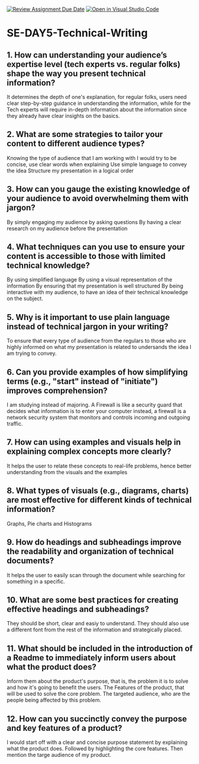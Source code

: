 [![Review Assignment Due Date](https://classroom.github.com/assets/deadline-readme-button-22041afd0340ce965d47ae6ef1cefeee28c7c493a6346c4f15d667ab976d596c.svg)](https://classroom.github.com/a/zsAR-pyY)
[![Open in Visual Studio Code](https://classroom.github.com/assets/open-in-vscode-2e0aaae1b6195c2367325f4f02e2d04e9abb55f0b24a779b69b11b9e10269abc.svg)](https://classroom.github.com/online_ide?assignment_repo_id=18671871&assignment_repo_type=AssignmentRepo)
# SE-DAY5-Technical-Writing
## 1. How can understanding your audience’s expertise level (tech experts vs. regular folks) shape the way you present technical information?
It determines the depth of one's explanation, for regular folks, users need clear step-by-step guidance in understanding the information,
while for the
Tech experts will require in-depth information about the information since they already have clear insights on the basics.

## 2. What are some strategies to tailor your content to different audience types?
Knowing the type of audience that I am working with
I would try to be concise, use clear words when explaining
Use simple language to convey the idea
Structure my presentation in a logical order

## 3. How can you gauge the existing knowledge of your audience to avoid overwhelming them with jargon?
By simply engaging my audience by asking questions
By having a clear research on my audience before the presentation

## 4. What techniques can you use to ensure your content is accessible to those with limited technical knowledge?
By using simplified language 
By using a visual representation of the information
By ensuring that my presentation is well structured
By being interactive with my audience, to have an idea of their technical knowledge on the subject.

## 5. Why is it important to use plain language instead of technical jargon in your writing?
To ensure that every type of audience from the regulars to those who are highly informed on what my presentation is related to undersands the idea I am trying to convey.

## 6. Can you provide examples of how simplifying terms (e.g., "start" instead of "initiate") improves comprehension?

I am studying instead of majoring.
A Firewall is like a security guard that decides what information is to enter your computer instead, a firewall is a network security system that monitors and controls incoming and outgoing traffic.

## 7. How can using examples and visuals help in explaining complex concepts more clearly?
It helps the user to relate these concepts to real-life problems, hence better understanding from the visuals and the examples

## 8. What types of visuals (e.g., diagrams, charts) are most effective for different kinds of technical information?
Graphs, Pie charts and Histograms

## 9. How do headings and subheadings improve the readability and organization of technical documents?
It helps the user to easily scan through the document while searching for something in a specific.

## 10. What are some best practices for creating effective headings and subheadings?
They should be short, clear and easiy to understand. They should also use a different font from the rest of the information and strategically placed.

## 11. What should be included in the introduction of a Readme to immediately inform users about what the product does?

Inform them about the product's purpose, that is, the problem it is to solve and how it's going to benefit the users.
The Features of the product, that will be used to solve the core problem.
The targeted audience, who are the people being affected by this problem.

## 12. How can you succinctly convey the purpose and key features of a product?
I would start off with a clear and concise purpose statement by explaining what the product does.
Followed by highlighting the core features.
Then mention the targe audience of my product.
